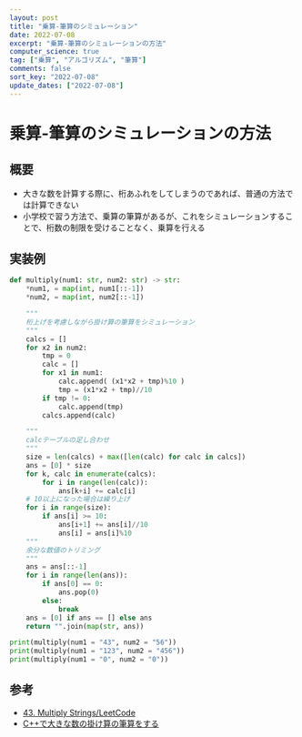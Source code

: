 ```yaml
---
layout: post
title: "乗算-筆算のシミュレーション"
date: 2022-07-08
excerpt: "乗算-筆算のシミュレーションの方法"
computer_science: true
tag: ["乗算", "アルゴリズム", "筆算"]
comments: false
sort_key: "2022-07-08"
update_dates: ["2022-07-08"]
---
```


# 乗算-筆算のシミュレーションの方法

## 概要
 - 大きな数を計算する際に、桁あふれをしてしまうのであれば、普通の方法では計算できない
 - 小学校で習う方法で、乗算の筆算があるが、これをシミュレーションすることで、桁数の制限を受けることなく、乗算を行える

## 実装例

```python
def multiply(num1: str, num2: str) -> str:
    *num1, = map(int, num1[::-1])
    *num2, = map(int, num2[::-1])

    """
    桁上げを考慮しながら掛け算の筆算をシミュレーション
    """
    calcs = []
    for x2 in num2:
        tmp = 0
        calc = []
        for x1 in num1:
            calc.append( (x1*x2 + tmp)%10 )
            tmp = (x1*x2 + tmp)//10
        if tmp != 0:
            calc.append(tmp)
        calcs.append(calc)

    """
    calcテーブルの足し合わせ
    """
    size = len(calcs) + max([len(calc) for calc in calcs])
    ans = [0] * size
    for k, calc in enumerate(calcs):
        for i in range(len(calc)):
            ans[k+i] += calc[i]
    # 10以上になった場合は繰り上げ
    for i in range(size):
        if ans[i] >= 10:
            ans[i+1] += ans[i]//10
            ans[i] = ans[i]%10
    """
    余分な数値のトリミング
    """
    ans = ans[::-1]
    for i in range(len(ans)):
        if ans[0] == 0:
            ans.pop(0)
        else:
            break
    ans = [0] if ans == [] else ans
    return "".join(map(str, ans))

print(multiply(num1 = "43", num2 = "56"))
print(multiply(num1 = "123", num2 = "456"))
print(multiply(num1 = "0", num2 = "0"))
```

## 参考
 - [43. Multiply Strings/LeetCode](https://leetcode.com/problems/multiply-strings/)
 - [C++で大きな数の掛け算の筆算をする](https://ateruimashin.com/diary/2020/06/c-hissan/)
